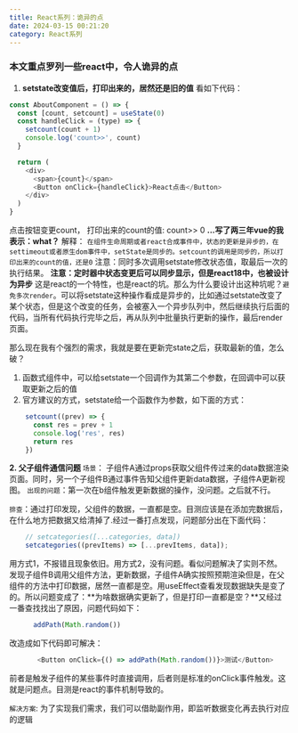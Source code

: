 ```yaml
---
title: React系列：诡异的点
date: 2024-03-15 00:21:20
category: React系列
---
```


### 本文重点罗列一些react中，令人诡异的点

1. **setstate改变值后，打印出来的，居然还是旧的值**
看如下代码：
```javascript
const AboutComponent = () => {
  const [count, setcount] = useState(0)
  const handleClick = (type) => {
    setcount(count + 1)
    console.log('count>>', count)
  }

  return (
    <div>
      <span>{count}</span>
      <Button onClick={handleClick}>React点击</Button>
    </div>
  )
}
```
点击按钮变更count， 打印出来的count的值: count>> 0
**...写了两三年vue的我表示：what？**
解释： `在组件生命周期或者react合成事件中，状态的更新是异步的，在settimeout或者原生dom事件中，setState是同步的。setcount的调用是同步的，所以打印出来的count的值，还是0`
注意：同时多次调用setstate修改状态值，取最后一次的执行结果。
**注意：定时器中状态变更后可以同步显示，但是react18中，也被设计为异步**
这是react的一个特性，也是react的坑。那么为什么要设计出这种坑呢？`避免多次render`。可以将setstate这种操作看成是异步的，比如通过setstate改变了某个状态，但是这个改变的任务，会被塞入一个异步队列中，然后继续执行后面的代码，当所有代码执行完毕之后，再从队列中批量执行更新的操作，最后render页面。

那么现在我有个强烈的需求，我就是要在更新完state之后，获取最新的值，怎么破？
1. 函数式组件中，可以给setstate一个回调作为其第二个参数，在回调中可以获取更新之后的值
2. 官方建议的方式，setstate给一个函数作为参数，如下面的方式：
```javascript
    setcount((prev) => {
      const res = prev + 1
      console.log('res', res)
      return res
    })
```


**2. 父子组件通信问题**
`场景`： 子组件A通过props获取父组件传过来的data数据渲染页面。同时，另一个子组件B通过事件告知父组件更新data数据，子组件A更新视图。
`出现的问题`：第一次在b组件触发更新数据的操作，没问题。之后就不行。

`排查`：通过打印发现，父组件的数据，一直都是空。目测应该是在添加完数据后，在什么地方把数据又给清掉了.经过一番打点发现，问题部分出在下面代码：
```javascript
    // setcategories([...categories, data])
    setcategories((prevItems) => [...prevItems, data]);
```
用方式1，不报错且现象依旧。用方式2，没有问题。看似问题解决了实则不然。发现子组件B调用父组件方法，更新数据，子组件A确实按照预期渲染但是，在父组件的方法中打印数据，居然一直都是空。用useEffect查看发现数据缺失是变了的。所以问题变成了：**为啥数据确实更新了，但是打印一直都是空？**又经过一番查找找出了原因，问题代码如下：
```javascript
      addPath(Math.random())
```
改造成如下代码即可解决：
```javascript
       <Button onClick={() => addPath(Math.random())}>测试</Button>
```
前者是触发子组件的某些事件时直接调用，后者则是标准的onClick事件触发。这就是问题点。目测是react的事件机制导致的。

`解决方案`: 为了实现我们需求，我们可以借助副作用，即监听数据变化再去执行对应的逻辑
